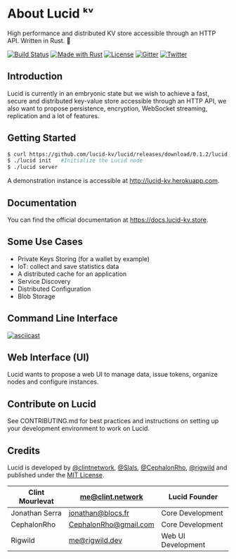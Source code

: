 # About Lucid ᵏᵛ

High performance and distributed KV store accessible through an HTTP API. Written in Rust. 🦀

[![Build Status](https://github.com/lucid-kv/lucid/workflows/Lucid/badge.svg)](https://github.com/lucid-kv/lucid/actions?workflow=Lucid)
[![Made with Rust](https://img.shields.io/badge/Made%20With-Rust-dea584)](https://www.rust-lang.org/)
[![License](https://img.shields.io/badge/license-MIT-lightgrey.svg)](https://github.com/lucid-kv/lucid/blob/master/LICENSE.md)
[![Gitter](https://badges.gitter.im/Join%20Chat.svg)](https://gitter.im/lucidkv/community)
[![Twitter](https://img.shields.io/twitter/follow/lucid_kv.svg?style=social)](https://twitter.com/intent/follow?screen_name=lucid_kv)

## Introduction

Lucid is currently in an embryonic state but we wish to achieve a fast, secure and distributed key-value store accessible through an HTTP API, we also want to propose persistence, encryption, WebSocket streaming, replication and a lot of features.

## Getting Started

```bash
$ curl https://github.com/lucid-kv/lucid/releases/download/0.1.2/lucid.exe
$ ./lucid init   #Initialize the Lucid node
$ ./lucid server
```

A demonstration instance is accessible at http://lucid-kv.herokuapp.com.

## Documentation

You can find the official documentation at https://docs.lucid-kv.store.

## Some Use Cases

- Private Keys Storing (for a wallet by example)
- IoT: collect and save statistics data
- A distributed cache for an application
- Service Discovery
- Distributed Configuration
- Blob Storage

## Command Line Interface

[![asciicast](https://asciinema.org/a/277538.svg)](https://asciinema.org/a/277538)

## Web Interface (UI)

Lucid wants to propose a web UI to manage data, issue tokens, organize nodes and configure instances.

## Contribute on Lucid
See CONTRIBUTING.md for best practices and instructions on setting up your development environment to work on Lucid.

## Credits

Lucid is developed by [@clintnetwork](https://twitter.com/clint_network), [@Slals](https://github.com/Slals), [@CephalonRho](https://github.com/CephalonRho), [@rigwild](https://github.com/rigwild) and published under the [MIT License](LICENSE.md).

| Clint Mourlevat | me@clint.network      | Lucid Founder      |
|-----------------|-----------------------|--------------------|
| Jonathan Serra  | jonathan@blocs.fr     | Core Development   |
| CephalonRho     | CephalonRho@gmail.com | Core Development   |
| Rigwild         | me@rigwild.dev        | Web UI Development |
